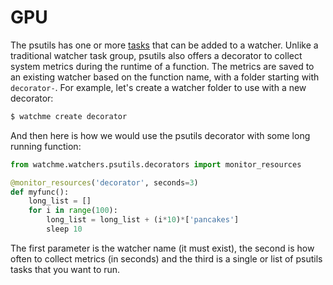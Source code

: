 # GPU

The psutils has one or more [tasks](tasks.py) that can be added to a watcher.
Unlike a traditional watcher task group, psutils also offers a decorator
to collect system metrics during the runtime of a function. The metrics
are saved to an existing watcher based on the function name, with
a folder starting with `decorator-`. For example, let's create a watcher
folder to use with a new decorator:

```bash
$ watchme create decorator
```

And then here is how we would use the psutils decorator with some long running
function:

```python
from watchme.watchers.psutils.decorators import monitor_resources

@monitor_resources('decorator', seconds=3)
def myfunc():
    long_list = []
    for i in range(100):
        long_list = long_list + (i*10)*['pancakes']
        sleep 10
```

The first parameter is the watcher name (it must exist), the second is
how often to collect metrics (in seconds) and the third is a single or list
of psutils tasks that you want to run.
